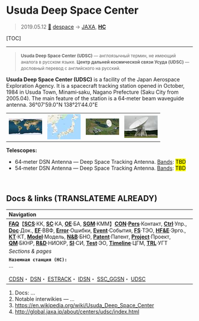 # Usuda Deep Space Center
> 2019.05.12 [🚀](../index/index.md) [despace](index.md) → [JAXA](zz_jaxa.md), **[НС](scs.md)**

[TOC]

---

> <small>**Usuda Deep Space Center (UDSC)** — англоязычный термин, не имеющий аналога в русском языке. **Центр дальней космической связи Усуда (UDSC)** — дословный перевод с английского на русский.</small>

**Usuda Deep Space Center (UDSC)** is a facility of the Japan Aerospace Exploration Agency. It is a spacecraft tracking station opened in October, 1984 in Usuda Town, Minami‑saku, Nagano Prefecture (Saku City from 2005.04). The main feature of the station is a 64‑meter beam waveguide antenna. 36°07'59.0"N 138°21'44.0"E

| | | | |
|:--|:--|:--|:--|
|[![](f/gs/udsc_pic1_thumb.jpg)](f/gs/udsc_pic1.png)|[![](f/gs/udsc_pic2_thumb.jpg)](f/gs/udsc_pic2.png)|[![](f/gs/udsc_pic3_thumb.jpg)](f/gs/udsc_pic3.jpg)|[![](f/gs/udsc_pic4_thumb.jpg)](f/gs/udsc_pic4.jpg)|

**Telescopes:**

   - 64‑meter DSN Antenna — Deep Space Tracking Antenna. [Bands](rf.md): <mark>TBD</mark>
   - 54‑meter DSN Antenna — Deep Space Tracking Antenna. [Bands](rf.md): <mark>TBD</mark>



<p style="page-break-after:always"> </p>

## Docs & links (TRANSLATEME ALREADY)
|Navigation|
|:--|
|**[FAQ](faq.md)**【**[SCS](scs.md)**·КК, **[SC](sc.md)**·КА, **[OE](oe.md)**·БА, **[SGM](sgm.md)**·КММ】**[CON](contact.md)·[Pers](person.md)**·Контакт, **[Ctrl](control.md)**·Упр., **[Doc](doc.md)**·Док., **[EF](ef.md)**·ВВФ, **[Error](error.md)**·Ошибки, **[Event](event.md)**·События, **[FS](fs.md)**·ТЭО, **[HF&E](hfe.md)**·Эрго., **[KT](kt.md)**·КТ, **[Model](model.md)**·Модель, **[N&B](nnb.md)**·БНО, **[Patent](патент.md)**·Патент, **[Project](project.md)**·Проект, **[QM](qm.md)**·БКНР, **[R&D](rnd.md)**·НИОКР, **[SI](si.md)**·СИ, **[Test](test.md)**·ЭО, **[Timeline](timeline.md)**·ЦГМ, **[TRL](trl.md)**·УГТ|
|*Sections & pages*|
|**`Наземная станция (НС):`**<br> … <br><br> [CDSN](cdsn.md)・ [DSN](dsn.md)・ [ESTRACK](estrack.md)・ [IDSN](idsn.md)・ [SSC_GGSN](ssc_ggsn.md)・ [UDSC](udsc.md)|

   1. Docs: …
   1. Notable interwikies — …
   1. <https://en.wikipedia.org/wiki/Usuda_Deep_Space_Center>
   1. <http://global.jaxa.jp/about/centers/udsc/index.html>
